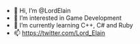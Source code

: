 - 👋 Hi, I’m @LordElain
- 👀 I’m interested in Game Development
- 🌱 I’m currently learning C++, C# and Ruby
- 📫 https://twitter.com/Lord_Elain

<!---
LordElain/LordElain is a ✨ special ✨ repository because its `README.md` (this file) appears on your GitHub profile.
You can click the Preview link to take a look at your changes.
--->
